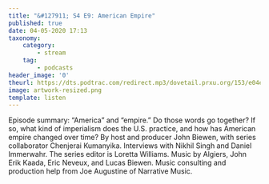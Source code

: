 ```yaml
---
title: "&#127911; S4 E9: American Empire"
published: true
date: 04-05-2020 17:13
taxonomy:
    category:
        - stream
    tag:
        - podcasts
header_image: '0'
theurl: https://dts.podtrac.com/redirect.mp3/dovetail.prxu.org/153/e04e5f98-ee77-4e78-ad40-ae5b9331500b/S4E9_PartA1.mp3
image: artwork-resized.png
template: listen
--- 
```

Episode summary: “America” and “empire.” Do those words go together? If so, what kind of imperialism does the U.S. practice, and how has American empire changed over time? By host and producer John Biewen, with series collaborator Chenjerai Kumanyika. Interviews with Nikhil Singh and Daniel Immerwahr. The series editor is Loretta Williams. Music by Algiers, John Erik Kaada, Eric Neveux, and Lucas Biewen. Music consulting and production help from Joe Augustine of Narrative Music.
